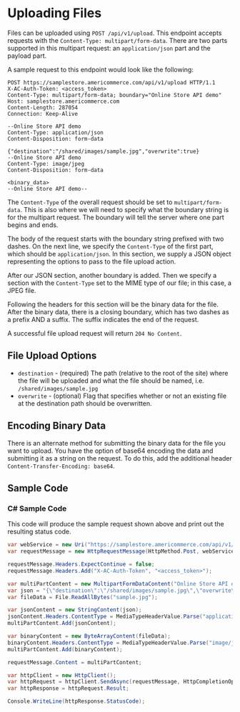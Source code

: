 Uploading Files
===============

Files can be uploaded using `POST /api/v1/upload`. This endpoint accepts requests with the `Content-Type: multipart/form-data`. There are two parts supported in this multipart request: an `application/json` part and the payload part.

A sample request to this endpoint would look like the following:

```shell
POST https://samplestore.americommerce.com/api/v1/upload HTTP/1.1
X-AC-Auth-Token: <access_token>
Content-Type: multipart/form-data; boundary="Online Store API demo"
Host: samplestore.americommerce.com
Content-Length: 287054
Connection: Keep-Alive

--Online Store API demo
Content-Type: application/json
Content-Disposition: form-data

{"destination":"/shared/images/sample.jpg","overwrite":true}
--Online Store API demo
Content-Type: image/jpeg
Content-Disposition: form-data

<binary_data>
--Online Store API demo--
```

The `Content-Type` of the overall request should be set to `multipart/form-data`. This is also where we will need to specify what the boundary string is for the multipart request. The boundary will tell the server where one part begins and ends.

The body of the request starts with the boundary string prefixed with two dashes. On the next line, we specify the `Content-Type` of the first part, which should be `application/json`. In this section, we supply a JSON object representing the options to pass to the file upload action.

After our JSON section, another boundary is added. Then we specify a section with the `Content-Type` set to the MIME type of our file; in this case, a JPEG file.

Following the headers for this section will be the binary data for the file. After the binary data, there is a closing boundary, which has two dashes as a prefix AND a suffix. The suffix indicates the end of the request.

A successful file upload request will return `204 No Content`.

File Upload Options
-------------------

* `destination` - (required) The path (relative to the root of the site) where the file will be uploaded and what the file should be named, i.e. `/shared/images/sample.jpg`
* `overwrite` - (optional) Flag that specifies whether or not an existing file at the destination path should be overwritten.

Encoding Binary Data
--------------------

There is an alternate method for submitting the binary data for the file you want to upload. You have the option of base64 encoding the data and submitting it as a string on the request. To do this, add the additional header `Content-Transfer-Encoding: base64`.

Sample Code
-----------

### C# Sample Code

This code will produce the sample request shown above and print out the resulting status code.

```csharp
var webService = new Uri("https://samplestore.americommerce.com/api/v1/upload");
var requestMessage = new HttpRequestMessage(HttpMethod.Post, webService);

requestMessage.Headers.ExpectContinue = false;
requestMessage.Headers.Add("X-AC-Auth-Token", "<access_token>");

var multiPartContent = new MultipartFormDataContent("Online Store API demo");
var json = "{\"destination\":\"/shared/images/sample.jpg\",\"overwrite\":true}";
var fileData = File.ReadAllBytes("sample.jpg");

var jsonContent = new StringContent(json);
jsonContent.Headers.ContentType = MediaTypeHeaderValue.Parse("application/json");
multiPartContent.Add(jsonContent);

var binaryContent = new ByteArrayContent(fileData);
binaryContent.Headers.ContentType = MediaTypeHeaderValue.Parse("image/jpeg");
multiPartContent.Add(binaryContent);

requestMessage.Content = multiPartContent;

var httpClient = new HttpClient();
var httpRequest = httpClient.SendAsync(requestMessage, HttpCompletionOptions.ResponseContentRead);
var httpResponse = httpRequest.Result;

Console.WriteLine(httpResponse.StatusCode);
```
